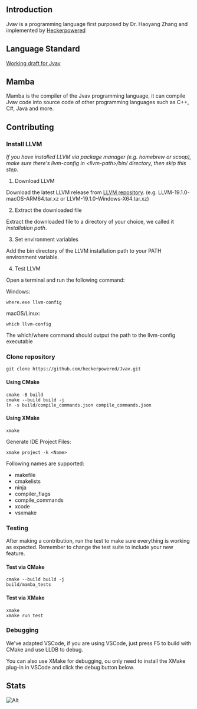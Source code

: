 ## Introduction

Jvav is a programming language first purposed by Dr. Haoyang Zhang and implemented by [Heckerpowered](https://github.com/heckerpowered)

## Language Standard

[Working draft for Jvav](docs/draft/Jvav%2024.pdf)

## Mamba

Mamba is the compiler of the Jvav programming language, it can compile Jvav code into source code of other programming languages such as C++, C#, Java and more.

## Contributing

### Install LLVM

*If you have installed LLVM via package manager (e.g. homebrew or scoop), make sure there's llvm-config in \<llvm-path\>/bin/ directory, then skip this step.*

1. Download LLVM

Download the latest LLVM release from [LLVM repository](https://github.com/llvm/llvm-project/releases/tag/llvmorg-19.1.0). (e.g. LLVM-19.1.0-macOS-ARM64.tar.xz or LLVM-19.1.0-Windows-X64.tar.xz)

2. Extract the downloaded file

Extract the downloaded file to a directory of your choice, we called it *installation path*.

3. Set environment variables

Add the bin directory of the LLVM installation path to your PATH environment variable.

4. Test LLVM

Open a terminal and run the following command:

Windows:

```
where.exe llvm-config
```

macOS/Linux:

```
which llvm-config
```

The which/where command should output the path to the llvm-config executable

### Clone repository

```
git clone https://github.com/heckerpowered/Jvav.git
```

#### Using CMake 

```
cmake -B build
cmake --build build -j
ln -s build/compile_commands.json compile_commands.json
```

#### Using XMake

```
xmake
```

Generate IDE Project Files:

```
xmake project -k <Name>
```

Following names are supported:
- makefile
- cmakelists
- ninja
- compiler_flags
- compile_commands
- xcode
- vsxmake

### Testing

After making a contribution, run the test to make sure everything is working as expected. Remember to change the test suite to include your new feature.

#### Test via CMake

```
cmake --build build -j
build/mamba_tests
```

#### Test via XMake

```
xmake
xmake run test
```

### Debugging

We've adapted VSCode, if you are using VSCode, just press F5 to build with CMake and use LLDB to debug.

You can also use XMake for debugging, ou only need to install the XMake plug-in in VSCode and click the debug button below.

## Stats

![Alt](https://repobeats.axiom.co/api/embed/9d883f8bbbda01e4daecabafda78f2a9f7971d42.svg "Repobeats analytics image")

